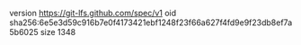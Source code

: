 version https://git-lfs.github.com/spec/v1
oid sha256:6e5e3d59c916b7e0f4173421ebf1248f23f66a627f4fd9e9f23db8ef7a5b6025
size 1348
